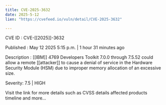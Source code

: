 ```yaml
---
title: CVE-2025-3632
date: 2025-5-12
lien: "https://cvefeed.io/vuln/detail/CVE-2025-3632"

---
```


CVE ID : CVE-[[2025]]-3632

Published :  May 12
2025
5:15 p.m. | 1 hour
31 minutes ago

Description : [[IBM]] 4769 Developers Toolkit 7.0.0 through 7.5.52 could allow a remote [[attacker]] to cause a denial of service in the Hardware Security Module (HSM) due to improper memory allocation of an excessive size.

Severity: 7.5 | HIGH

Visit the link for more details
such as CVSS details
affected products
timeline
and more...

